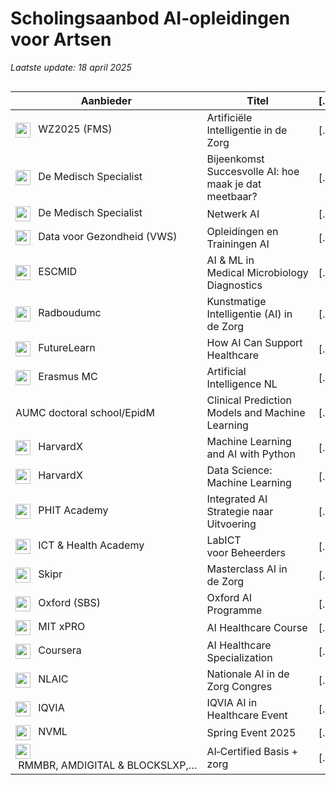 <!-- docs/SCHOLINGSAANBOD.md -->

# Scholingsaanbod AI‑opleidingen voor Artsen

*Laatste update: 18 april 2025*

<div style="overflow-x:auto;">

| Aanbieder                                                                                                                              | Titel                                                    | [...]
|----------------------------------------------------------------------------------------------------------------------------------------|----------------------------------------------------------|---
| <img src="https://logo.clearbit.com/wz2025.nl" width="24" style="vertical-align:middle;margin-right:8px"/> WZ2025 (FMS)               | Artificiële Intelligentie in de Zorg                     | [...]
| <img src="https://logo.clearbit.com/demedischspecialist.nl" width="24" style="vertical-align:middle;margin-right:8px"/> De Medisch Specialist | Bijeenkomst Succesvolle AI: hoe maak je dat meetbaar?    | [...]
| <img src="https://logo.clearbit.com/demedischspecialist.nl" width="24" style="vertical-align:middle;margin-right:8px"/> De Medisch Specialist | Netwerk AI                                               | [...]
| <img src="https://logo.clearbit.com/datavoorgezondheid.nl" width="24" style="vertical-align:middle;margin-right:8px"/> Data voor Gezondheid (VWS) | Opleidingen en Trainingen AI                            | [...]
| <img src="https://logo.clearbit.com/escmid.org" width="24" style="vertical-align:middle;margin-right:8px"/> ESCMID                        | AI & ML in Medical Microbiology Diagnostics             | [...]
| <img src="https://logo.clearbit.com/radboudumc.nl" width="24" style="vertical-align:middle;margin-right:8px"/> Radboudumc                   | Kunstmatige Intelligentie (AI) in de Zorg               | [...]
| <img src="https://logo.clearbit.com/futurelearn.com" width="24" style="vertical-align:middle;margin-right:8px"/> FutureLearn              | How AI Can Support Healthcare                           | [...]
| <img src="https://logo.clearbit.com/erasmusmc.nl" width="24" style="vertical-align:middle;margin-right:8px"/> Erasmus MC                   | Artificial Intelligence NL                              | [...]
| AUMC doctoral school/EpidM                                                                                                             | Clinical Prediction Models and Machine Learning          | [...]
| <img src="https://logo.clearbit.com/edx.org" width="24" style="vertical-align:middle;margin-right:8px"/> HarvardX                         | Machine Learning and AI with Python                     | [...]
| <img src="https://logo.clearbit.com/edx.org" width="24" style="vertical-align:middle;margin-right:8px"/> HarvardX                         | Data Science: Machine Learning                          | [...]
| <img src="https://logo.clearbit.com/phit.nl" width="24" style="vertical-align:middle;margin-right:8px"/> PHIT Academy                        | Integrated AI Strategie naar Uitvoering                 | [...]
| <img src="https://logo.clearbit.com/icthealth.nl" width="24" style="vertical-align:middle;margin-right:8px"/> ICT & Health Academy            | LabICT voor Beheerders                                  | [...]
| <img src="https://logo.clearbit.com/skipr.nl" width="24" style="vertical-align:middle;margin-right:8px"/> Skipr                            | Masterclass AI in de Zorg                               | [...]
| <img src="https://logo.clearbit.com/sbs.ac.uk" width="24" style="vertical-align:middle;margin-right:8px"/> Oxford (SBS)                       | Oxford AI Programme                                     | [...]
| <img src="https://logo.clearbit.com/xpro.mit.edu" width="24" style="vertical-align:middle;margin-right:8px"/> MIT xPRO                         | AI Healthcare Course                                    | [...]
| <img src="https://logo.clearbit.com/coursera.org" width="24" style="vertical-align:middle;margin-right:8px"/> Coursera                        | AI Healthcare Specialization                            | [...]
| <img src="https://logo.clearbit.com/nlaic.com" width="24" style="vertical-align:middle;margin-right:8px"/> NLAIC                          | Nationale AI in de Zorg Congres                         | [...]
| <img src="https://logo.clearbit.com/events.iqvia.com" width="24" style="vertical-align:middle;margin-right:8px"/> IQVIA                       | IQVIA AI in Healthcare Event                            | [...]
| <img src="https://logo.clearbit.com/nvml.nl" width="24" style="vertical-align:middle;margin-right:8px"/> NVML                                | Spring Event 2025                                       | [...]
| <img src="https://logo.clearbit.com/academy.aicertified.nl" width="24" style="vertical-align:middle;margin-right:8px"/> RMMBR, AMDIGITAL & BLOCKSLXP,… | AI‑Certified Basis + zorg            | [...]

</div>
